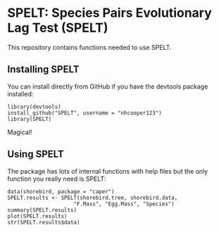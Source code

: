 # SPELT: Species Pairs Evolutionary Lag Test (SPELT)

This repository contains functions needed to use SPELT.

## Installing SPELT

You can install directly from GitHub if you have the devtools package installed:

	library(devtools)
	install_github("SPELT", username = "nhcooper123")
	library(SPELT)

Magical!

## Using SPELT

The package has lots of internal functions with help files but the only function you really need is SPELT:

	data(shorebird, package = "caper")
	SPELT.results <- SPELT(shorebird.tree, shorebird.data,
                         "F.Mass", "Egg.Mass", "Species")
	summary(SPELT.results)
	plot(SPELT.results)
	str(SPELT.results$data)